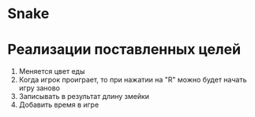 # Snake

# Реализации поставленных целей

1. Mеняется цвет еды 
2. Когда игрок проиграет, то при нажатии на "R" можно будет начать игру заново
3. Записывать в результат  длину змейки
4. Добавить время в игре
